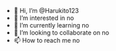 - 👋 Hi, I’m @Harukito123
- 👀 I’m interested in no
- 🌱 I’m currently learning no
- 💞️ I’m looking to collaborate on no
- 📫 How to reach me no

<!---
Harukito123/Harukito123 is a ✨ special ✨ repository because its `README.md` (this file) appears on your GitHub profile.
You can click the Preview link to take a look at your changes.
--->
